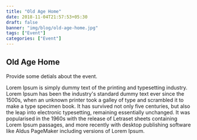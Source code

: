```yaml
---
title: "Old Age Home"
date: 2018-11-04T21:57:53+05:30
draft: false
banner: "img/blog/old-age-home.jpg"
tags: ["Event"]
categories: ["Event"]
---
```



## Old Age Home
Provide some detials about the event.

Lorem Ipsum is simply dummy text of the printing and typesetting industry. Lorem Ipsum has been the industry's standard dummy text ever since the 1500s, when an unknown printer took a galley of type and scrambled it to make a type specimen book. It has survived not only five centuries, but also the leap into electronic typesetting, remaining essentially unchanged. It was popularised in the 1960s with the release of Letraset sheets containing Lorem Ipsum passages, and more recently with desktop publishing software like Aldus PageMaker including versions of Lorem Ipsum.